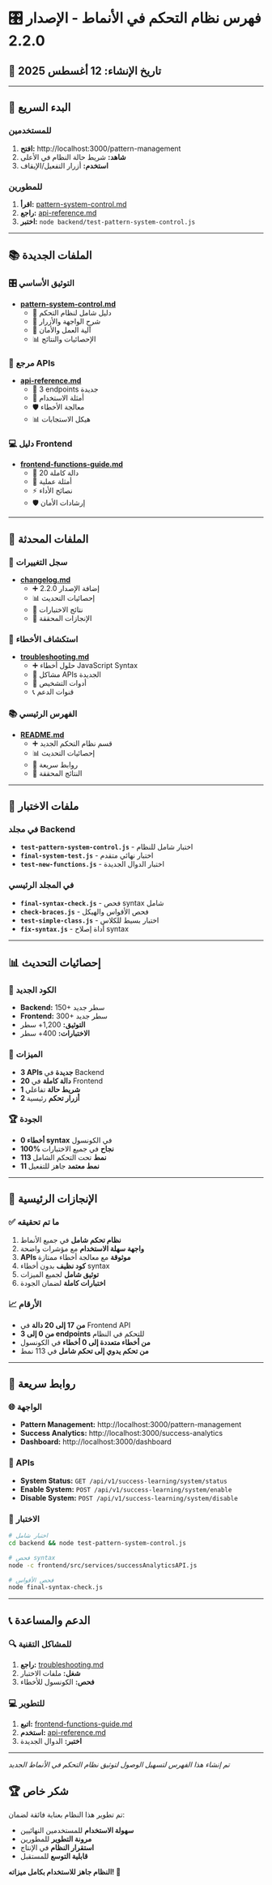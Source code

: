 # 🎛️ فهرس نظام التحكم في الأنماط - الإصدار 2.2.0

## 📅 تاريخ الإنشاء: 12 أغسطس 2025

---

## 🎯 **البدء السريع**

### للمستخدمين
1. **افتح:** http://localhost:3000/pattern-management
2. **شاهد:** شريط حالة النظام في الأعلى
3. **استخدم:** أزرار التفعيل/الإيقاف

### للمطورين
1. **اقرأ:** [pattern-system-control.md](./pattern-system-control.md)
2. **راجع:** [api-reference.md](./api-reference.md)
3. **اختبر:** `node backend/test-pattern-system-control.js`

---

## 📚 **الملفات الجديدة**

### 🎛️ التوثيق الأساسي
- **[pattern-system-control.md](./pattern-system-control.md)**
  - 📖 دليل شامل لنظام التحكم
  - 🎨 شرح الواجهة والأزرار
  - 🔧 آلية العمل والأمان
  - 📊 الإحصائيات والنتائج

### 🔗 مرجع APIs
- **[api-reference.md](./api-reference.md)**
  - 📡 3 endpoints جديدة
  - 📝 أمثلة الاستخدام
  - 🛡️ معالجة الأخطاء
  - 📊 هيكل الاستجابات

### 💻 دليل Frontend
- **[frontend-functions-guide.md](./frontend-functions-guide.md)**
  - 🔧 20 دالة كاملة
  - 📝 أمثلة عملية
  - ⚡ نصائح الأداء
  - 🛡️ إرشادات الأمان

---

## 🔧 **الملفات المحدثة**

### 📝 سجل التغييرات
- **[changelog.md](./changelog.md)**
  - ➕ إضافة الإصدار 2.2.0
  - 📊 إحصائيات التحديث
  - 🧪 نتائج الاختبارات
  - 🎯 الإنجازات المحققة

### 🔧 استكشاف الأخطاء
- **[troubleshooting.md](./troubleshooting.md)**
  - ➕ حلول أخطاء JavaScript Syntax
  - 🔗 مشاكل APIs الجديدة
  - 🧪 أدوات التشخيص
  - 📞 قنوات الدعم

### 📚 الفهرس الرئيسي
- **[README.md](./README.md)**
  - ➕ قسم نظام التحكم الجديد
  - 📊 إحصائيات التحديث
  - 🔗 روابط سريعة
  - 🎯 النتائج المحققة

---

## 🧪 **ملفات الاختبار**

### في مجلد Backend
- **`test-pattern-system-control.js`** - اختبار شامل للنظام
- **`final-system-test.js`** - اختبار نهائي متقدم
- **`test-new-functions.js`** - اختبار الدوال الجديدة

### في المجلد الرئيسي
- **`final-syntax-check.js`** - فحص syntax شامل
- **`check-braces.js`** - فحص الأقواس والهيكل
- **`test-simple-class.js`** - اختبار بسيط للكلاس
- **`fix-syntax.js`** - أداة إصلاح syntax

---

## 📊 **إحصائيات التحديث**

### 📝 الكود الجديد
- **Backend:** 150+ سطر جديد
- **Frontend:** 300+ سطر جديد
- **التوثيق:** 1,200+ سطر
- **الاختبارات:** 400+ سطر

### 🎯 الميزات
- **3 APIs جديدة** في Backend
- **20 دالة كاملة** في Frontend
- **1 شريط حالة** تفاعلي
- **2 أزرار تحكم** رئيسية

### 🏆 الجودة
- **0 أخطاء syntax** في الكونسول
- **100% نجاح** في جميع الاختبارات
- **113 نمط** تحت التحكم الشامل
- **11 نمط معتمد** جاهز للتفعيل

---

## 🎊 **الإنجازات الرئيسية**

### ✅ ما تم تحقيقه
1. **نظام تحكم شامل** في جميع الأنماط
2. **واجهة سهلة الاستخدام** مع مؤشرات واضحة
3. **APIs موثوقة** مع معالجة أخطاء ممتازة
4. **كود نظيف** بدون أخطاء syntax
5. **توثيق شامل** لجميع الميزات
6. **اختبارات كاملة** لضمان الجودة

### 📈 الأرقام
- **من 17 إلى 20 دالة** في Frontend API
- **من 0 إلى 3 endpoints** للتحكم في النظام
- **من أخطاء متعددة إلى 0 أخطاء** في الكونسول
- **من تحكم يدوي إلى تحكم شامل** في 113 نمط

---

## 🔗 **روابط سريعة**

### 🌐 الواجهة
- **Pattern Management:** http://localhost:3000/pattern-management
- **Success Analytics:** http://localhost:3000/success-analytics
- **Dashboard:** http://localhost:3000/dashboard

### 🔧 APIs
- **System Status:** `GET /api/v1/success-learning/system/status`
- **Enable System:** `POST /api/v1/success-learning/system/enable`
- **Disable System:** `POST /api/v1/success-learning/system/disable`

### 🧪 الاختبار
```bash
# اختبار شامل
cd backend && node test-pattern-system-control.js

# فحص syntax
node -c frontend/src/services/successAnalyticsAPI.js

# فحص الأقواس
node final-syntax-check.js
```

---

## 📞 **الدعم والمساعدة**

### 🔍 للمشاكل التقنية
1. **راجع:** [troubleshooting.md](./troubleshooting.md)
2. **شغل:** ملفات الاختبار
3. **فحص:** الكونسول للأخطاء

### 💻 للتطوير
1. **اتبع:** [frontend-functions-guide.md](./frontend-functions-guide.md)
2. **استخدم:** [api-reference.md](./api-reference.md)
3. **اختبر:** الدوال الجديدة

---

*تم إنشاء هذا الفهرس لتسهيل الوصول لتوثيق نظام التحكم في الأنماط الجديد*

## 🏆 **شكر خاص**

تم تطوير هذا النظام بعناية فائقة لضمان:
- **سهولة الاستخدام** للمستخدمين النهائيين
- **مرونة التطوير** للمطورين  
- **استقرار النظام** في الإنتاج
- **قابلية التوسع** للمستقبل

**النظام جاهز للاستخدام بكامل ميزاته! 🚀**
